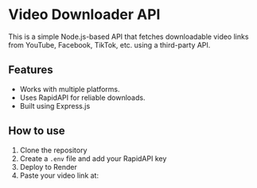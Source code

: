# Video Downloader API

This is a simple Node.js-based API that fetches downloadable video links from YouTube, Facebook, TikTok, etc. using a third-party API.

## Features

- Works with multiple platforms.
- Uses RapidAPI for reliable downloads.
- Built using Express.js

## How to use

1. Clone the repository
2. Create a `.env` file and add your RapidAPI key
3. Deploy to Render
4. Paste your video link at:
